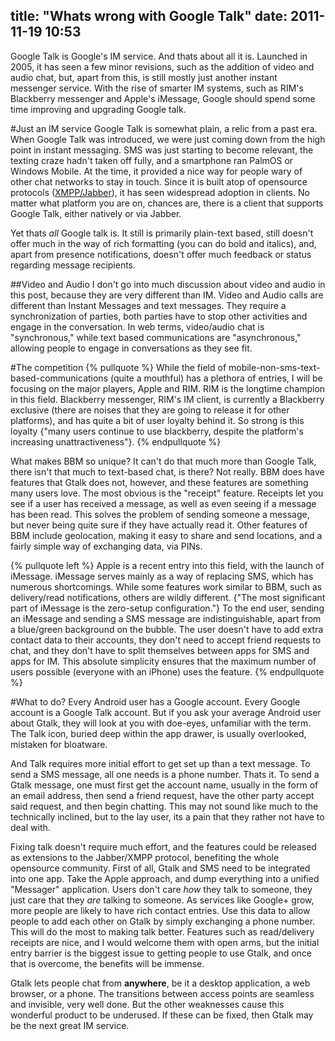 title: "Whats wrong with Google Talk"
date: 2011-11-19 10:53
---

Google Talk is Google's IM service. And thats about all it is. Launched in 2005, it has seen a few minor revisions, such as the addition of video and audio chat, but, apart from this, is still mostly just another instant messenger service. With the rise of smarter IM systems, such as RIM's Blackberry messenger and Apple's iMessage, Google should spend some time improving and upgrading Google talk.

<!--more-->
#Just an IM service
Google Talk is somewhat plain, a relic from a past era. When Google Talk was introduced, we were just coming down from the high point in instant messaging. SMS was just starting to become relevant, the texting craze hadn't taken off fully, and a smartphone ran PalmOS or Windows Mobile. At the time, it provided a nice way for people wary of other chat networks to stay in touch. Since it is built atop of opensource protocols ([XMPP/Jabber](http://en.wikipedia.org/wiki/XMPP)), it has seen widespread adoption in clients. No matter what platform you are on, chances are, there is a client that supports Google Talk, either natively or via Jabber.

Yet thats *all* Google talk is. It still is primarily plain-text based, still doesn't offer much in the way of rich formatting (you can do bold and italics), and, apart from presence notifications, doesn't offer much feedback or status regarding message recipients.

##Video and Audio
I don't go into much discussion about video and audio in this post, because they are very different than IM. Video and Audio calls are different than Instant Messages and text messages. They require a synchronization of parties, both parties have to stop other activities and engage in the conversation. In web terms, video/audio chat is "synchronous," while text based communications are "asynchronous," allowing people to engage in conversations as they see fit.

#The competition
{% pullquote %}
While the field of mobile-non-sms-text-based-communications (quite a mouthful) has a plethora of entries, I will be focusing on the major players, Apple and RIM. RIM is the longtime champion in this field. Blackberry messenger, RIM's IM client, is currently a Blackberry exclusive (there are noises that they are going to release it for other platforms), and has quite a bit of user loyalty behind it. So strong is this loyalty {"many users continue to use blackberry, despite the platform&#39;s increasing unattractiveness"}.
{% endpullquote %}

What makes BBM so unique? It can't do that much more than Google Talk, there isn't that much to text-based chat, is there? Not really. BBM does have features that Gtalk does not, however, and these features are something many users love. The most obvious is the "receipt" feature. Receipts let you see if a user has received a message, as well as even seeing if a message has been read. This solves the problem of sending someone a message, but never being quite sure if they have actually read it. Other features of BBM include geolocation, making it easy to share and send locations, and a fairly simple way of exchanging data, via PINs.

{% pullquote left %}
Apple is a recent entry into this field, with the launch of iMessage. iMessage serves mainly as a way of replacing SMS, which has numerous shortcomings. While some features work similar to BBM, such as delivery/read notifications, others are wildly different. {"The most significant part of iMessage is the zero-setup configuration."} To the end user, sending an iMessage and sending a SMS message are indistinguishable, apart from a blue/green background on the bubble. The user doesn't have to add extra contact data to their accounts, they don't need to accept friend requests to chat, and they don't have to split themselves between apps for SMS and apps for IM. This absolute simplicity ensures that the maximum number of users possible (everyone with an iPhone) uses the feature.
{% endpullquote %}

#What to do?
Every Android user has a Google account. Every Google account is a Google Talk account. But if you ask your average Android user about Gtalk, they will look at you with doe-eyes, unfamiliar with the term. The Talk icon, buried deep within the app drawer, is usually overlooked, mistaken for bloatware.

And Talk requires more initial effort to get set up than a text message. To send a SMS message, all one needs is a phone number. Thats it. To send a Gtalk message, one must first get the account name, usually in the form of an email address, then send a friend request, have the other party accept said request, and then begin chatting. This may not sound like much to the technically inclined, but to the lay user, its a pain that they rather not have to deal with.

Fixing talk doesn't require much effort, and the features could be released as extensions to the Jabber/XMPP protocol, benefiting the whole opensource community. First of all, Gtalk and SMS need to be integrated into one app. Take the Apple approach, and dump everything into a unified "Messager" application. Users don't care *how* they talk to someone, they just care that they *are* talking to someone. As services like Google+ grow, more people are likely to have rich contact entries. Use this data to allow people to add each other on Gtalk by simply exchanging a phone number. This will do the most to making talk better. Features such as read/delivery receipts are nice, and I would welcome them with open arms, but the initial entry barrier is the biggest issue to getting people to use Gtalk, and once that is overcome, the benefits will be immense.

Gtalk lets people chat from **anywhere**, be it a desktop application, a web browser, or a phone. The transitions between access points are seamless and invisible, very well done. But the other weaknesses cause this wonderful product to be underused. If these can be fixed, then Gtalk may be the next great IM service.
